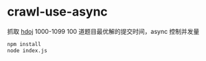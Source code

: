 # crawl-use-async 

抓取 [hdoj](http://acm.hdu.edu.cn/) 1000-1099 100 道题目最优解的提交时间，async 控制并发量

```bash
npm install
node index.js
```

